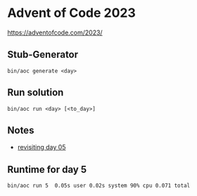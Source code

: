 # Advent of Code 2023

https://adventofcode.com/2023/

## Stub-Generator

    bin/aoc generate <day>

## Run solution

    bin/aoc run <day> [<to_day>]


## Notes
  - [revisiting day 05](blog/day05.md)

## Runtime for day 5
    bin/aoc run 5  0.05s user 0.02s system 90% cpu 0.071 total
    

